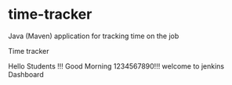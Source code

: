 # time-tracker
Java (Maven) application for tracking time on the job

Time tracker

Hello Students !!! Good Morning 1234567890!!! welcome to jenkins Dashboard
